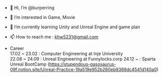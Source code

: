 
- 👋 Hi, I’m @burperring
- 👀 I’m interested in Game, Movie
- 🌱 I’m currently learning Unity and Unreal Engine and game plan
- 📫 How to reach me : khw5231@gmail.com

- Career<br/>
  17.02 ~ 23.02 : Computer Engineering at Inje University <br/>
  22.08 ~ 24.09 : Unreal Engineering at Funnylocks.corp
  24.12 ~ : Sparta Unreal BootCamp (https://stupendous-gasosaurus-09f.notion.site/Unreal-Practice-19a519e952b280eb9369dc4541d140a0)
<!---
burperring/burperring is a ✨ special ✨ repository because its `README.md` (this file) appears on your GitHub profile.
You can click the Preview link to take a look at your changes.
- 💞️ I’m looking to collaborate on ...
--->
